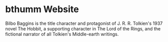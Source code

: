 # bthumm Website

Bilbo Baggins is the title character and protagonist of J. R. R. Tolkien's 1937 novel The Hobbit, a supporting character in The Lord of the Rings, and the fictional narrator of all Tolkien's Middle-earth writings.
